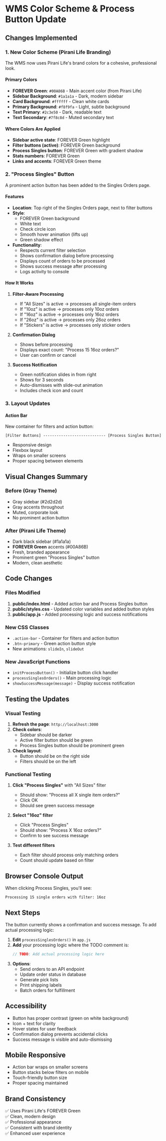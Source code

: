 # WMS Color Scheme & Process Button Update

## Changes Implemented

### 1. New Color Scheme (Pirani Life Branding)

The WMS now uses Pirani Life's brand colors for a cohesive, professional look.

#### Primary Colors
- **FOREVER Green**: `#00A86B` - Main accent color (from Pirani Life)
- **Sidebar Background**: `#1a1a1a` - Dark, modern sidebar
- **Card Background**: `#ffffff` - Clean white cards
- **Primary Background**: `#f8f9fa` - Light, subtle background
- **Text Primary**: `#2c3e50` - Dark, readable text
- **Text Secondary**: `#7f8c8d` - Muted secondary text

#### Where Colors Are Applied
- **Sidebar active state**: FOREVER Green highlight
- **Filter buttons (active)**: FOREVER Green background
- **Process Singles button**: FOREVER Green with gradient shadow
- **Stats numbers**: FOREVER Green
- **Links and accents**: FOREVER Green theme

### 2. "Process Singles" Button

A prominent action button has been added to the Singles Orders page.

#### Features
- **Location**: Top right of the Singles Orders page, next to filter buttons
- **Style**: 
  - FOREVER Green background
  - White text
  - Check circle icon
  - Smooth hover animation (lifts up)
  - Green shadow effect
- **Functionality**:
  - Respects current filter selection
  - Shows confirmation dialog before processing
  - Displays count of orders to be processed
  - Shows success message after processing
  - Logs activity to console

#### How It Works

1. **Filter-Aware Processing**
   - If "All Sizes" is active → processes all single-item orders
   - If "10oz" is active → processes only 10oz orders
   - If "16oz" is active → processes only 16oz orders
   - If "26oz" is active → processes only 26oz orders
   - If "Stickers" is active → processes only sticker orders

2. **Confirmation Dialog**
   - Shows before processing
   - Displays exact count: "Process 15 16oz orders?"
   - User can confirm or cancel

3. **Success Notification**
   - Green notification slides in from right
   - Shows for 3 seconds
   - Auto-dismisses with slide-out animation
   - Includes check icon and count

### 3. Layout Updates

#### Action Bar
New container for filters and action button:
```
[Filter Buttons] ---------------------------- [Process Singles Button]
```

- Responsive design
- Flexbox layout
- Wraps on smaller screens
- Proper spacing between elements

## Visual Changes Summary

### Before (Gray Theme)
- Gray sidebar (#2d2d2d)
- Gray accents throughout
- Muted, corporate look
- No prominent action button

### After (Pirani Life Theme)
- Dark black sidebar (#1a1a1a)
- **FOREVER Green** accents (#00A86B)
- Fresh, branded appearance
- Prominent green "Process Singles" button
- Modern, clean aesthetic

## Code Changes

### Files Modified
1. **public/index.html** - Added action bar and Process Singles button
2. **public/styles.css** - Updated color variables and added button styles
3. **public/app.js** - Added processing logic and success notifications

### New CSS Classes
- `.action-bar` - Container for filters and action button
- `.btn-primary` - Green action button style
- New animations: `slideIn`, `slideOut`

### New JavaScript Functions
- `initProcessButton()` - Initialize button click handler
- `processSinglesOrders()` - Main processing logic
- `showSuccessMessage(message)` - Display success notification

## Testing the Updates

### Visual Testing
1. **Refresh the page**: `http://localhost:3000`
2. **Check colors**:
   - Sidebar should be darker
   - Active filter button should be green
   - Process Singles button should be prominent green
3. **Check layout**:
   - Button should be on the right side
   - Filters should be on the left

### Functional Testing
1. **Click "Process Singles"** with "All Sizes" filter
   - Should show: "Process all X single item orders?"
   - Click OK
   - Should see green success message

2. **Select "16oz" filter**
   - Click "Process Singles"
   - Should show: "Process X 16oz orders?"
   - Confirm to see success message

3. **Test different filters**
   - Each filter should process only matching orders
   - Count should update based on filter

## Browser Console Output

When clicking Process Singles, you'll see:
```
Processing 15 single orders with filter: 16oz
```

## Next Steps

The button currently shows a confirmation and success message. To add actual processing logic:

1. **Edit** `processSinglesOrders()` in `app.js`
2. **Add** your processing logic where the TODO comment is:
   ```javascript
   // TODO: Add actual processing logic here
   ```
3. **Options**:
   - Send orders to an API endpoint
   - Update order status in database
   - Generate pick lists
   - Print shipping labels
   - Batch orders for fulfillment

## Accessibility

- Button has proper contrast (green on white background)
- Icon + text for clarity
- Hover states for user feedback
- Confirmation dialog prevents accidental clicks
- Success message is visible and auto-dismissing

## Mobile Responsive

- Action bar wraps on smaller screens
- Button stacks below filters on mobile
- Touch-friendly button size
- Proper spacing maintained

## Brand Consistency

✅ Uses Pirani Life's FOREVER Green  
✅ Clean, modern design  
✅ Professional appearance  
✅ Consistent with brand identity  
✅ Enhanced user experience





